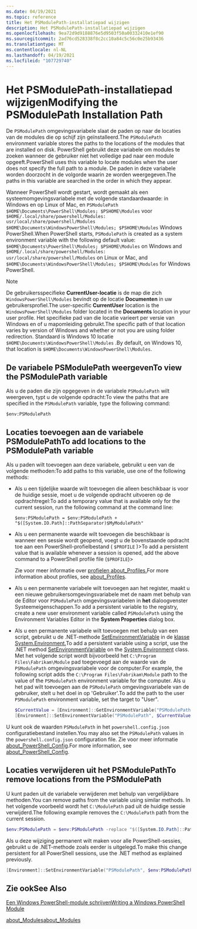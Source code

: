 ```yaml
---
ms.date: 04/19/2021
ms.topic: reference
title: Het PSModulePath-installatiepad wijzigen
description: Het PSModulePath-installatiepad wijzigen
ms.openlocfilehash: 9ea72d9d9188876e5d9503f50a00332410e1ef90
ms.sourcegitcommit: 2ad76cd528338f8c2cc10a84c5c56c0e25b93436
ms.translationtype: MT
ms.contentlocale: nl-NL
ms.lasthandoff: 04/19/2021
ms.locfileid: "107729740"
---
```

# <a name="modifying-the-psmodulepath-installation-path"></a><span data-ttu-id="394c9-103">Het PSModulePath-installatiepad wijzigen</span><span class="sxs-lookup"><span data-stu-id="394c9-103">Modifying the PSModulePath Installation Path</span></span>

<span data-ttu-id="394c9-104">De `PSModulePath` omgevingsvariabele slaat de paden op naar de locaties van de modules die op schijf zijn geïnstalleerd.</span><span class="sxs-lookup"><span data-stu-id="394c9-104">The `PSModulePath` environment variable stores the paths to the locations of the modules that are installed on disk.</span></span> <span data-ttu-id="394c9-105">PowerShell gebruikt deze variabele om modules te zoeken wanneer de gebruiker niet het volledige pad naar een module opgeeft.</span><span class="sxs-lookup"><span data-stu-id="394c9-105">PowerShell uses this variable to locate modules when the user does not specify the full path to a module.</span></span> <span data-ttu-id="394c9-106">De paden in deze variabele worden doorzocht in de volgorde waarin ze worden weergegeven.</span><span class="sxs-lookup"><span data-stu-id="394c9-106">The paths in this variable are searched in the order in which they appear.</span></span>

<span data-ttu-id="394c9-107">Wanneer PowerShell wordt gestart, wordt gemaakt als een systeemomgevingsvariabele met de volgende standaardwaarde: in Windows en op Linux of Mac, en `PSModulePath` `$HOME\Documents\PowerShell\Modules; $PSHOME\Modules` voor `$HOME/.local/share/powershell/Modules: usr/local/share/powershell/Modules` `$HOME\Documents\WindowsPowerShell\Modules; $PSHOME\Modules` Windows PowerShell.</span><span class="sxs-lookup"><span data-stu-id="394c9-107">When PowerShell starts, `PSModulePath` is created as a system environment variable with the following default value: `$HOME\Documents\PowerShell\Modules; $PSHOME\Modules` on Windows and `$HOME/.local/share/powershell/Modules: usr/local/share/powershell/Modules` on Linux or Mac, and `$HOME\Documents\WindowsPowerShell\Modules; $PSHOME\Modules` for Windows PowerShell.</span></span>

> [!NOTE]
> <span data-ttu-id="394c9-108">De gebruikersspecifieke **CurrentUser-locatie** is de map die zich `WindowsPowerShell\Modules` bevindt op de locatie **Documenten** in uw gebruikersprofiel.</span><span class="sxs-lookup"><span data-stu-id="394c9-108">The user-specific **CurrentUser** location is the `WindowsPowerShell\Modules` folder located in the **Documents** location in your user profile.</span></span> <span data-ttu-id="394c9-109">Het specifieke pad van die locatie varieert per versie van Windows en of u mapomleiding gebruikt.</span><span class="sxs-lookup"><span data-stu-id="394c9-109">The specific path of that location varies by version of Windows and whether or not you are using folder redirection.</span></span> <span data-ttu-id="394c9-110">Standaard is Windows 10 locatie `$HOME\Documents\WindowsPowerShell\Modules` .</span><span class="sxs-lookup"><span data-stu-id="394c9-110">By default, on Windows 10, that location is `$HOME\Documents\WindowsPowerShell\Modules`.</span></span>

## <a name="to-view-the-psmodulepath-variable"></a><span data-ttu-id="394c9-111">De variabele PSModulePath weergeven</span><span class="sxs-lookup"><span data-stu-id="394c9-111">To view the PSModulePath variable</span></span>

<span data-ttu-id="394c9-112">Als u de paden die zijn opgegeven in de variabele `PSModulePath` wilt weergeven, typt u de volgende opdracht:</span><span class="sxs-lookup"><span data-stu-id="394c9-112">To view the paths that are specified in the `PSModulePath` variable, type the following command:</span></span>

`$env:PSModulePath`

## <a name="to-add-locations-to-the-psmodulepath-variable"></a><span data-ttu-id="394c9-113">Locaties toevoegen aan de variabele PSModulePath</span><span class="sxs-lookup"><span data-stu-id="394c9-113">To add locations to the PSModulePath variable</span></span>

<span data-ttu-id="394c9-114">Als u paden wilt toevoegen aan deze variabele, gebruikt u een van de volgende methoden:</span><span class="sxs-lookup"><span data-stu-id="394c9-114">To add paths to this variable, use one of the following methods:</span></span>

- <span data-ttu-id="394c9-115">Als u een tijdelijke waarde wilt toevoegen die alleen beschikbaar is voor de huidige sessie, moet u de volgende opdracht uitvoeren op de opdrachtregel:</span><span class="sxs-lookup"><span data-stu-id="394c9-115">To add a temporary value that is available only for the current session, run the following command at the command line:</span></span>

  `$env:PSModulePath = $env:PSModulePath + "$([System.IO.Path]::PathSeparator)$MyModulePath"`

- <span data-ttu-id="394c9-116">Als u een permanente waarde wilt toevoegen die beschikbaar is wanneer een sessie wordt geopend, voegt u de bovenstaande opdracht toe aan een PowerShell-profielbestand ( `$PROFILE` )></span><span class="sxs-lookup"><span data-stu-id="394c9-116">To add a persistent value that is available whenever a session is opened, add the above command to a PowerShell profile file (`$PROFILE`)></span></span>

  <span data-ttu-id="394c9-117">Zie voor meer informatie over [profielen about_Profiles.](/powershell/module/microsoft.powershell.core/about/about_profiles)</span><span class="sxs-lookup"><span data-stu-id="394c9-117">For more information about profiles, see [about_Profiles](/powershell/module/microsoft.powershell.core/about/about_profiles).</span></span>

- <span data-ttu-id="394c9-118">Als u een permanente variabele wilt toevoegen aan het register, maakt u een nieuwe gebruikersomgevingsvariabele met de naam met behulp van de Editor voor `PSModulePath` omgevingsvariabelen in **het** dialoogvenster Systeemeigenschappen.</span><span class="sxs-lookup"><span data-stu-id="394c9-118">To add a persistent variable to the registry, create a new user environment variable called `PSModulePath` using the Environment Variables Editor in the **System Properties** dialog box.</span></span>

- <span data-ttu-id="394c9-119">Als u een permanente variabele wilt toevoegen met behulp van een script, gebruikt u de .NET-methode [SetEnvironmentVariable](/dotnet/api/system.environment.setenvironmentvariable) in de [klasse System.Environment.](/dotnet/api/system.environment)</span><span class="sxs-lookup"><span data-stu-id="394c9-119">To add a persistent variable using a script, use the .NET method [SetEnvironmentVariable](/dotnet/api/system.environment.setenvironmentvariable) on the [System.Environment](/dotnet/api/system.environment) class.</span></span> <span data-ttu-id="394c9-120">Met het volgende script wordt bijvoorbeeld het `C:\Program Files\Fabrikam\Module` pad toegevoegd aan de waarde van de `PSModulePath` omgevingsvariabele voor de computer.</span><span class="sxs-lookup"><span data-stu-id="394c9-120">For example, the following script adds the `C:\Program Files\Fabrikam\Module` path to the value of the `PSModulePath` environment variable for the computer.</span></span> <span data-ttu-id="394c9-121">Als u het pad wilt toevoegen aan de `PSModulePath` omgevingsvariabele van de gebruiker, stelt u het doel in op 'Gebruiker'.</span><span class="sxs-lookup"><span data-stu-id="394c9-121">To add the path to the user `PSModulePath` environment variable, set the target to "User".</span></span>

  ```powershell
  $CurrentValue = [Environment]::GetEnvironmentVariable("PSModulePath", "Machine")
  [Environment]::SetEnvironmentVariable("PSModulePath", $CurrentValue + [System.IO.Path]::PathSeparator + "C:\Program Files\Fabrikam\Modules", "Machine")
  ```

<span data-ttu-id="394c9-122">U kunt ook de waarden `PSModulePath` in het `powershell.config.json` configuratiebestand instellen.</span><span class="sxs-lookup"><span data-stu-id="394c9-122">You may also set the `PSModulePath` values in the `powershell.config.json` configuration file.</span></span> <span data-ttu-id="394c9-123">Zie voor meer informatie [about_PowerShell_Config](/powershell/module/microsoft.powershell.core/about/about_powershell_config#psmodulepath).</span><span class="sxs-lookup"><span data-stu-id="394c9-123">For more information, see [about_PowerShell_Config](/powershell/module/microsoft.powershell.core/about/about_powershell_config#psmodulepath).</span></span>

## <a name="to-remove-locations-from-the-psmodulepath"></a><span data-ttu-id="394c9-124">Locaties verwijderen uit het PSModulePath</span><span class="sxs-lookup"><span data-stu-id="394c9-124">To remove locations from the PSModulePath</span></span>

<span data-ttu-id="394c9-125">U kunt paden uit de variabele verwijderen met behulp van vergelijkbare methoden.</span><span class="sxs-lookup"><span data-stu-id="394c9-125">You can remove paths from the variable using similar methods.</span></span> <span data-ttu-id="394c9-126">In het volgende voorbeeld wordt het `C:\ModulePath` pad uit de huidige sessie verwijderd.</span><span class="sxs-lookup"><span data-stu-id="394c9-126">The following example removes the `C:\ModulePath` path from the current session.</span></span>

```powershell
$env:PSModulePath = $env:PSModulePath -replace "$([System.IO.Path]::PathSeparator)c:\\ModulePath"`
```

<span data-ttu-id="394c9-127">Als u deze wijziging permanent wilt maken voor alle PowerShell-sessies, gebruikt u de .NET-methode zoals eerder is uitgelegd.</span><span class="sxs-lookup"><span data-stu-id="394c9-127">To make this change persistent for all PowerShell sessions, use the .NET method as explained previously.</span></span>

```powershell
[Environment]::SetEnvironmentVariable("PSModulePath", $env:PSModulePath, "Machine")
```

## <a name="see-also"></a><span data-ttu-id="394c9-128">Zie ook</span><span class="sxs-lookup"><span data-stu-id="394c9-128">See Also</span></span>

[<span data-ttu-id="394c9-129">Een Windows PowerShell-module schrijven</span><span class="sxs-lookup"><span data-stu-id="394c9-129">Writing a Windows PowerShell Module</span></span>](./writing-a-windows-powershell-module.md)

[<span data-ttu-id="394c9-130">about_Modules</span><span class="sxs-lookup"><span data-stu-id="394c9-130">about_Modules</span></span>](/powershell/module/microsoft.powershell.core/about/about_modules)
